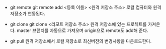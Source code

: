 - git remote
  git remote add <등록 이름> <원격 저장소 주소>
  로컬 컴퓨터와 원격 저장소가 연동된다.

- git clone
  git clone <리모트 저장소 주소>
  원격 저장소에 있는 프로젝트를 가져온다. master 브랜치를 자동으로 가져오며 origin으로 remote도 add해 준다.

- git pull
  원격 저장소에서 로컬 저장소로 최신버전의 변경사항을 다운로드한다.
